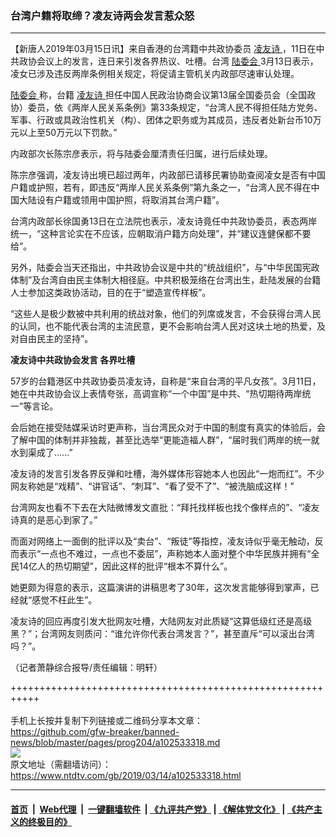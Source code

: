 ### 台湾户籍将取缔？凌友诗两会发言惹众怒
------------------------

<div class="post_content" itemprop="articleBody">
 <p>
  【新唐人2019年03月15日讯】来自香港的台湾籍中共政协委员
  <a href="https://www.ntdtv.com/gb/凌友诗.htm">
   凌友诗
  </a>
  ，11日在中共政协会议上的发言，连日来引发各界热议、吐槽。台湾
  <a href="https://www.ntdtv.com/gb/陆委会.htm">
   陆委会
  </a>
  3月13日表示，凌女已涉及违反两岸条例相关规定，将促请主管机关内政部尽速审认处理。
 </p>
 <p>
  <a href="https://www.ntdtv.com/gb/陆委会.htm">
   陆委会
  </a>
  称，台籍
  <a href="https://www.ntdtv.com/gb/凌友诗.htm">
   凌友诗
  </a>
  担任中国人民政治协商会议第13届全国委员会（全国政协）委员，依《两岸人民关系条例》第33条规定，“台湾人民不得担任陆方党务、军事、行政或具政治性机关（构）、团体之职务或为其成员，违反者处新台币10万元以上至50万元以下罚款。”
 </p>
 <p>
  内政部次长陈宗彦表示，将与陆委会厘清责任归属，进行后续处理。
 </p>
 <p>
  陈宗彦强调，凌友诗出境已超过两年，内政部已请移民署协助查阅凌女是否有中国户籍或护照，若有，即违反“两岸人民关系条例”第九条之一，“台湾人民不得在中国大陆设有户籍或领用中国护照，将取消其台湾户籍”。
 </p>
 <p>
  台湾内政部长徐国勇13日在立法院也表示，凌友诗竟任中共政协委员，表态两岸统一，“这种言论实在不应该，应朝取消户籍方向处理”，并“建议连健保都不要给”。
 </p>
 <p>
  另外，陆委会当天还指出，中共政协会议是中共的“统战组织”，与“中华民国宪政体制”及台湾自由民主体制大相径庭。中共积极笼络在台湾出生，赴陆发展的台籍人士参加这类政协活动，目的在于“塑造宣传样板”。
 </p>
 <p>
  “这些人是极少数被中共利用的统战对象，他们的列席或发言，不会获得台湾人民的认同，也不能代表台湾的主流民意，更不会影响台湾人民对这块土地的热爱，及对自由民主的坚持”。
 </p>
 <p>
  <strong>
   凌友诗中共政协会发言 各界吐槽
  </strong>
 </p>
 <p>
  57岁的台籍港区中共政协委员凌友诗，自称是“来自台湾的平凡女孩”。3月11日，她在中共政协会议上表情夸张，高调宣称“一个中国”是中共、“热切期待两岸统一”等言论。
 </p>
 <p>
  会后她在接受陆媒采访时更声称，当台湾民众对于中国的制度有真实的体验后，会了解中国的体制并非独裁，甚至比选举“更能造福人群”，“届时我们两岸的统一就水到渠成了……”
 </p>
 <p>
  凌友诗的发言引发各界反弹和吐槽，海外媒体形容她本人也因此“一炮而红”。不少网友称她是“戏精”、“讲官话”、“刺耳”、“看了受不了”、“被洗脑成这样！”
 </p>
 <p>
  台湾网友也看不下去在大陆微博发文直批：“拜托找样板也找个像样点的”、“凌友诗真的是恶心到家了。”
 </p>
 <p>
  而面对网络上一面倒的批评以及“卖台”、“叛徒”等指控，凌友诗似乎毫无触动，反而表示“一点也不难过，一点也不委屈”，声称她本人面对整个中华民族并拥有“全民14亿人的热切期望”，因此这样的批评“根本不算什么”。
 </p>
 <p>
  她更颇为得意的表示，这篇演讲的讲稿思考了30年，这次发言能够得到掌声，已经就“感觉不枉此生”。
 </p>
 <p>
  凌友诗的回应再度引发大批网友吐槽，大陆网友对此质疑“这算低级红还是高级黑？”；台湾网友则质问：“谁允许你代表台湾发言？”，甚至直斥“可以滚出台湾吗？”。
 </p>
 <p>
  （记者萧静综合报导/责任编辑：明轩）
 </p>
 <div class="single_ad">
 </div>
</div>

+++++++++++++++++++++++++++++++++++++++++++++++++++++++++++<br/><br/>
手机上长按并复制下列链接或二维码分享本文章：<br/>
https://github.com/gfw-breaker/banned-news/blob/master/pages/prog204/a102533318.md <br/>
<a href='https://github.com/gfw-breaker/banned-news/blob/master/pages/prog204/a102533318.md'><img src='https://github.com/gfw-breaker/banned-news/blob/master/pages/prog204/a102533318.md.png'/></a> <br/>
原文地址（需翻墙访问）：https://www.ntdtv.com/gb/2019/03/14/a102533318.html


------------------------
#### [首页](https://github.com/gfw-breaker/banned-news/blob/master/README.md) &nbsp;|&nbsp; [Web代理](https://github.com/labour-camp/helloworld) &nbsp;|&nbsp; [一键翻墙软件](https://github.com/gfw-breaker/nogfw/blob/master/README.md) &nbsp;| [《九评共产党》](https://github.com/gfw-breaker/9ping.md/blob/master/README.md#九评之一评共产党是什么) | [《解体党文化》](https://github.com/gfw-breaker/jtdwh.md/blob/master/README.md) | [《共产主义的终极目的》](https://github.com/gfw-breaker/gczydzjmd.md/blob/master/README.md)

